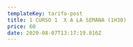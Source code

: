 ```yaml
---
templateKey: tarifa-post
title: 1 CURSO 1  X A LA SEMANA (1H30)
price: 60
date: 2020-08-07T13:17:19.816Z
---
```

